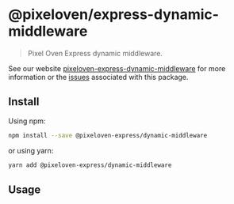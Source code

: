 # @pixeloven/express-dynamic-middleware

> Pixel Oven Express dynamic middleware.

See our website [pixeloven-express-dynamic-middleware](https://github.com/pixeloven/pixeloven) for more information or the [issues](https://github.com/pixeloven/pixeloven) associated with this package.

## Install

Using npm:

```sh
npm install --save @pixeloven-express/dynamic-middleware
```

or using yarn:

```sh
yarn add @pixeloven-express/dynamic-middleware
```

## Usage
